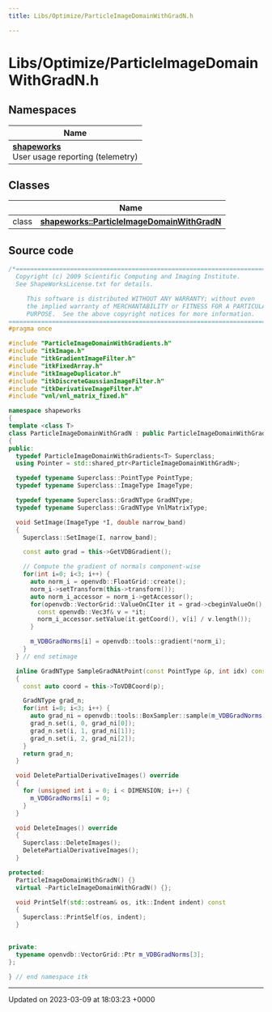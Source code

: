 ```yaml
---
title: Libs/Optimize/ParticleImageDomainWithGradN.h

---
```


# Libs/Optimize/ParticleImageDomainWithGradN.h



## Namespaces

| Name           |
| -------------- |
| **[shapeworks](../Namespaces/namespaceshapeworks.md)** <br>User usage reporting (telemetry)  |

## Classes

|                | Name           |
| -------------- | -------------- |
| class | **[shapeworks::ParticleImageDomainWithGradN](../Classes/classshapeworks_1_1ParticleImageDomainWithGradN.md)**  |




## Source code

```cpp
/*=========================================================================
  Copyright (c) 2009 Scientific Computing and Imaging Institute.
  See ShapeWorksLicense.txt for details.

     This software is distributed WITHOUT ANY WARRANTY; without even 
     the implied warranty of MERCHANTABILITY or FITNESS FOR A PARTICULAR 
     PURPOSE.  See the above copyright notices for more information.
=========================================================================*/
#pragma once

#include "ParticleImageDomainWithGradients.h"
#include "itkImage.h"
#include "itkGradientImageFilter.h"
#include "itkFixedArray.h"
#include "itkImageDuplicator.h"
#include "itkDiscreteGaussianImageFilter.h"
#include "itkDerivativeImageFilter.h"
#include "vnl/vnl_matrix_fixed.h"

namespace shapeworks
{
template <class T>
class ParticleImageDomainWithGradN : public ParticleImageDomainWithGradients<T>
{
public:
  typedef ParticleImageDomainWithGradients<T> Superclass;
  using Pointer = std::shared_ptr<ParticleImageDomainWithGradN>;

  typedef typename Superclass::PointType PointType;
  typedef typename Superclass::ImageType ImageType;

  typedef typename Superclass::GradNType GradNType;
  typedef typename Superclass::GradNType VnlMatrixType;

  void SetImage(ImageType *I, double narrow_band)
  {
    Superclass::SetImage(I, narrow_band);

    const auto grad = this->GetVDBGradient();

    // Compute the gradient of normals component-wise
    for(int i=0; i<3; i++) {
      auto norm_i = openvdb::FloatGrid::create();
      norm_i->setTransform(this->transform());
      auto norm_i_accessor = norm_i->getAccessor();
      for(openvdb::VectorGrid::ValueOnCIter it = grad->cbeginValueOn(); it.test(); ++it) {
        const openvdb::Vec3f& v = *it;
        norm_i_accessor.setValue(it.getCoord(), v[i] / v.length());
      }

      m_VDBGradNorms[i] = openvdb::tools::gradient(*norm_i);
    }
  } // end setimage

  inline GradNType SampleGradNAtPoint(const PointType &p, int idx) const override
  {
    const auto coord = this->ToVDBCoord(p);

    GradNType grad_n;
    for(int i=0; i<3; i++) {
      auto grad_ni = openvdb::tools::BoxSampler::sample(m_VDBGradNorms[i]->tree(), coord);
      grad_n.set(i, 0, grad_ni[0]);
      grad_n.set(i, 1, grad_ni[1]);
      grad_n.set(i, 2, grad_ni[2]);
    }
    return grad_n;
  }

  void DeletePartialDerivativeImages() override
  {
    for (unsigned int i = 0; i < DIMENSION; i++) {
      m_VDBGradNorms[i] = 0;
    }
  }

  void DeleteImages() override
  {
    Superclass::DeleteImages();
    DeletePartialDerivativeImages();
  }

protected:
  ParticleImageDomainWithGradN() {}
  virtual ~ParticleImageDomainWithGradN() {};

  void PrintSelf(std::ostream& os, itk::Indent indent) const
  {
    Superclass::PrintSelf(os, indent);
  }

  
private:
  typename openvdb::VectorGrid::Ptr m_VDBGradNorms[3];
};

} // end namespace itk
```


-------------------------------

Updated on 2023-03-09 at 18:03:23 +0000
